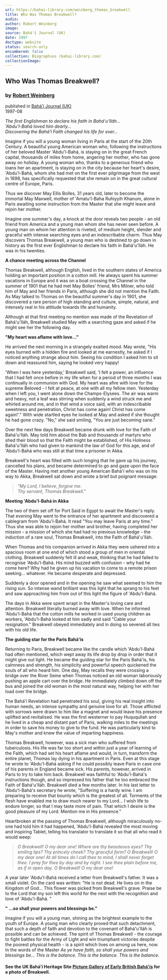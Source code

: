 ```yaml
---
url: https://bahai-library.com/weinberg_thomas_breakwell
title: Who Was Thomas Breakwell?
audio: 
author: Robert Weinberg
image: 
source: Bahá'í Journal (UK)
date: 1997
doctype: website
status: search-only
encumbered: false
collection: Biographies (bahai-library.com)
collectionImage: 
---
```



## Who Was Thomas Breakwell?

### by [Robert Weinberg](https://bahai-library.com/author/Robert+Weinberg)

published in [Bahá'í Journal (UK)](https://bahai-library.com/bahai_journal_united_kingdom)  
1997-08


_The first Englishman to declare his faith in Bahá'u'lláh..._  
_'Abdu'l-Bahá loved him dearly..._  
_Discovering the Bahá'í Faith changed his life for ever..._

  
  
Imagine if you will a young woman living in Paris at the start of the 20th Century. A beautiful young American woman who, following the instructions of her beloved Master 'Abdu'l-Bahá, is staying on in the great French capital, thousands of miles from home, angering her mother, who has gone away on holiday. A young woman who, thanks to a generous friend who loans her an apartment, is staying on in the city because her heart's desire, 'Abdu'l-Bahá, whom she had met on the first ever pilgrimage from the west in 1898, has specifically requested that she remain on in the great cultural centre of Europe, Paris.

Thus we discover May Ellis Bolles, 31 years old, later to become the immortal May Maxwell, mother of 'Amatu'l-Baha Ruhiyyih Khanum, alone in Paris awaiting some instruction from the Master that she might leave and rejoin her mother.

Imagine one summer's day, a knock at the door reveals two people - an old friend from America and a young man whom she has never seen before. A young man on whom her attention is riveted, of medium height, slender and graceful with intense searching eyes and an indescribable charm. Thus May discovers Thomas Breakwell, a young man who is destined to go down in history as the first ever Englishman to declare his faith in Bahá'u'lláh. He was in his twenties.

**A chance meeting across the Channel**

Thomas Breakwell, although English, lived in the southern states of America holding an important position in a cotton mill. He always spent his summer vacations in Europe and it was on a boat crossing the Channel in the summer of 1901 that he had met May Bolles' friend, Mrs Milner, who told him of May and her friends in Paris, although she did not mention the Faith. As May talked to Thomas on the beautiful summer's day in 1901, she discovered a rare person of high standing and culture, simple, natural, and intensely real in his attitude towards life and humanity.

Although at that first meeting no mention was made of the Revelation of Bahá'u'lláh, Breakwell studied May with a searching gaze and asked if he might see her the following day.

**"My heart was aflame with love..."**

He arrived the next morning in a strangely exalted mood. May wrote, "His eyes burned with a hidden fire and looked at me earnestly, he asked if I noticed anything strange about him. Seeing his condition I asked him to sit down and reassured him, saying he looked very happy!

'When I was here yesterday,' Breakwell said, 'I felt a power, an influence that I had felt once before in my life when for a period of three months I was continually in communion with God. My heart was afire with love for the supreme Beloved - I felt at peace, at one with all my fellow men. Yesterday when I left you, I went alone down the Champs-Elysees. The air was warm and heavy, not a leaf was stirring when suddenly a wind struck me and whirled around me, and in that wind a voice said, with an indescribable sweetness and penetration, Christ has come again! Christ has come again!'." With wide startled eyes he looked at May and asked if she thought he had gone crazy. "No," she said smiling, "You are just becoming sane."

Over the next few days Breakwell became drunk with love for the Faith of Bahá'u'lláh. May told him about the Bab and thousands of martyrs who shed their blood so that the Faith might be established, of His Holiness Bahá'u'lláh who had given to mankind the law of God for this age, and of 'Abdu'l-Bahá who was still at that time a prisoner in Akka.

Breakwell's heart was filled with such longing that he gave up his journey, cancelled his plans, and became determined to go and gaze upon the face of the Master. Having met another young American Bahá'í who was on his way to Akka, Breakwell sat down and wrote a brief but poignant message:

> _"My Lord, I believe, forgive me._  
> _Thy servant, Thomas Breakwell."_

**Meeting 'Abdu'l-Bahá in Akka**

The two of them set off for Port Said in Egypt to await the Master's reply. That evening May went to the entrance of her apartment and discovered a cablegram from 'Abdu'l-Bahá. It read "You may leave Paris at any time." Thus she was able to rejoin her mother and brother, having completed her mission - a mission of which she had had no previous knowledge - the induction of a rare soul, Thomas Breakwell, into the Faith of Bahá'u'lláh.

When Thomas and his companion arrived in Akka they were ushered into a spacious room at one end of which stood a group of men in oriental clothing. Breakwell suddenly felt ill and weak, thinking that he had failed to recognise 'Abdu'l-Bahá. His mind buzzed with confusion - why had he come here? Why had he given up his vacation to come to a remote prison seeking... whatever. He became desperate and depressed.

Suddenly a door opened and in the opening he saw what seemed to him the rising sun. So intense wand brilliant was this light that he sprang to his feet and saw approaching him from out of this light the figure of 'Abdu'l-Bahá.

The days in Akka were spent wrapt in the Master's loving care and attention. Breakwell literally burned away with love. When he informed 'Abdu'l-Bahá that the cotton mills he worked in used young children as workers, 'Abdu'l-Bahá looked at him sadly and said "Cable your resignation." Breakwell obeyed immediately and in doing so severed all ties with his old life.

**The guiding star for the Paris Bahá'ís**

Returning to Paris, Breakwell became like the candle which 'Abdu'l-Bahá had often mentioned, which wept away its life drop by drop in order that it might give out light. He became the guiding star for the Paris Bahá'ís, his calmness and strength, his simplicity and powerful speech quickened the souls of all who heard him. One day, May recalls they were crossing a bridge over the River Seine when Thomas noticed an old woman laboriously pushing an apple cart over the bridge. He immediately climbed down off the bus and joined the old woman in the most natural way, helping her with her load over the bridge.

The Bahá'í Revelation had penetrated his soul, giving his real insight into human needs, an intense sympathy and genuine love for all. Those afflicted with sorrows were drawn to him like a magnet and would leave his presence uplifted and revitalised. He was the first westerner to pay Huququllah and he lived in a cheap and distant part of Paris, walking miles to the meetings in order to save his money to give to the fund. He was particularly kind to May's mother and knew the value of imparting happiness.

Thomas Breakwell, however, was a sick man who suffered from tuberculosis. His life was far too short and within just a year of learning of the Faith, which had set his heart aflame and would, in turn, transform the entire planet, Thomas lay dying in his apartment in Paris. Even at this stage he wrote to 'Abdu'l-Bahá asking if he could possibly leave Paris in case one of his parents in England became sick. His parents, however, arrived in Paris to try to take him back. Breakwell was faithful to 'Abdu'l-Bahá's instructions though, and so impressed his father that he too embraced the Faith of Bahá'u'lláh. Breakwell died a few months later. In his last letter to 'Abdu'l-Bahá's secretary he wrote, "Suffering is a hardy wine. I am preparing to receive that bounty which is the greatest of all. Torments of the flesh have enabled me to draw much nearer to my Lord... I wish life to endure longer, so that I may taste more of pain. That which I desire is the good pleasure of my Lord. Mention me in His presence."

Heartbroken at the passing of Thomas Breakwell, although miraculously no-one had told him it had happened, 'Abdu'l-Bahá revealed the most moving and inspiring Tablet, telling his translator to translate it so that all who read it would weep:

> _O Breakwell! O my dear one! Where are thy beauteous eyes? Thy smiling lips? Thy princely cheek? Thy graceful form? O Breakwell! O my dear one! At all times do I call thee to mind, I shall never forget thee. I pray for thee by day and by night. I see thee plain before me, as if in open day. O Breakwell! O my dear one!_

A year later 'Abdu'l-Bahá received a letter from Breakwell's father. It was a small violet. On the card was written: "He is not dead. He lives on in the Kingdom of God... This flower was picked from Breakwell's grave. Praise be to the Lord that my son left this world for the next with the recognition and love of 'Abdu'l-Bahá. "

**" ...so shall your powers and blessings be."**

Imagine if you will a young man, shining as the brightest example to the youth of Europe. A young man who clearly proved that such detachment, that such a depth of faith and devotion to the covenant of Bahá'u'lláh is possible and can be achieved. The spirit of Thomas Breakwell - the courage to fight battles for the Army of Light and win triumphant victories despite the poorest physical health - is a spirit which lives on among us here, now. In the words of the Master _As ye have faith, so shall your powers and blessings be... This is the balance. This is the balance. This is the balance._

#### See the UK Bahá'í Heritage Site [Picture Gallery of Early British Bahá'ís](https://bahai-library.com/picture_gallery_british_bahais) for a photo of Breakwell.